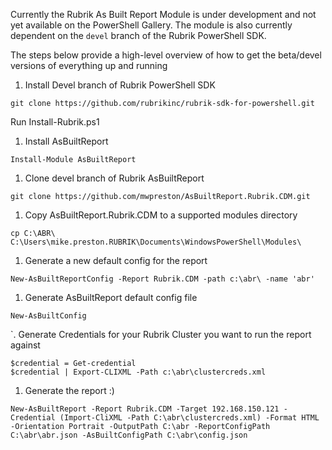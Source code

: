Currently the Rubrik As Built Report Module is under development and not yet available on the PowerShell Gallery.  The module is also currently dependent on the ```devel``` branch of the Rubrik PowerShell SDK.

The steps below provide a high-level overview of how to get the beta/devel versions of everything up and running

1. Install Devel branch of Rubrik PowerShell SDK

```git clone https://github.com/rubrikinc/rubrik-sdk-for-powershell.git```

Run Install-Rubrik.ps1

1. Install AsBuiltReport

```Install-Module AsBuiltReport```

1. Clone devel branch of Rubrik AsBuiltReport

```git clone https://github.com/mwpreston/AsBuiltReport.Rubrik.CDM.git```

1. Copy AsBuiltReport.Rubrik.CDM to a supported modules directory

```cp C:\ABR\ C:\Users\mike.preston.RUBRIK\Documents\WindowsPowerShell\Modules\```

1. Generate a new default config for the report

```New-AsBuiltReportConfig -Report Rubrik.CDM -path c:\abr\ -name 'abr'```

1. Generate AsBuiltReport default config file

```New-AsBuiltConfig```

`. Generate Credentials for your Rubrik Cluster you want to run the report against

```
$credential = Get-credential
$credential | Export-CLIXML -Path c:\abr\clustercreds.xml
```

1. Generate the report :)

```
New-AsBuiltReport -Report Rubrik.CDM -Target 192.168.150.121 -Credential (Import-CliXML -Path C:\abr\clustercreds.xml) -Format HTML -Orientation Portrait -OutputPath C:\abr -ReportConfigPath C:\abr\abr.json -AsBuiltConfigPath C:\abr\config.json
```
